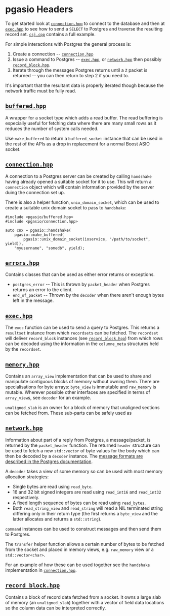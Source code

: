 # pgasio Headers

To get started look at [`connection.hpp`](./connection.hpp#L9) to connect to the database and then at [`exec.hpp`](./exec.hpp#L9) to see how to send a `SELECT` to Postgres and traverse the resulting record set. [`csj.cpp`](./../../examples/csj.cpp) contains a full example.

For simple interactions with Postgres the general process is:

1. Create a connection --  [`connection.hpp`](./connection.hpp#L9)
2. Issue a command to Postgres -- [`exec.hpp`](./exec.hpp#L9), or [`network.hpp`](./network.hpp#L9) then possibly [`record_block.hpp`](./record_block.hpp#L9).
3. Iterate through the messages Postgres returns until a `Z` packet is returned -- you can then return to step 2 if you need to.

It's important that the resultant data is properly iterated though because the network traffic must be fully read.


## [`buffered.hpp`](./buffered.hpp#L9)

A wrapper for a socket type which adds a read buffer. The read buffering is especially useful for fetching data where there are many small rows as it reduces the number of system calls needed.

Use `make_buffered` to return a `buffered_socket` instance that can be used in the rest of the APIs as a drop in replacement for a normal Boost ASIO socket.


## [`connection.hpp`](./connection.hpp#L9)

A connection to a Postgres server can be created by calling `handshake` having already opened a suitable socket for it to use. This will return a `connection` object which will contain information provided by the server duing the connection set up.

There is also a helper function, `unix_domain_socket`, which can be used to create a suitable unix domain socket to pass to `handshake`:

    #include <pgasio/buffered.hpp>
    #include <pgasio/connection.hpp>

    auto cnx = pgasio::handshake(
        pgasio::make_buffered(
            pgasio::unix_domain_socket(ioservice, "/path/to/socket", yield)),
        "myusername", "somedb", yield);


## [`errors.hpp`](./errors.hpp#L9)

Contains classes that can be used as either error returns or exceptions.

* `postgres_error` -- This is thrown by `packet_header` when Postgres returns an error to the client.
* `end_of_packet` -- Thrown by the `decoder` when there aren't enough bytes left in the message.


## [`exec.hpp`](./exec.hpp#L9)

The `exec` function can be used to send a query to Postgres. This returns a `resultset` instance from which `recordset`s can be fetched. The `recordset` will deliver `record_block` instances (see [`record_block.hpp`](./record_block.hpp#L9)) from which rows can be decoded using the information in the `columne_meta` structures held by the `recordset`.


## [`memory.hpp`](./memory.hpp#L9)

Contains an `array_view` implementation that can be used to share and manipulate contiguous blocks of memory without owning them. There are specialisations for byte arrays: `byte_view` is immutable and `raw_memory` is mutable. Wherever possible other interfaces are specified in terms of `array_view`s, see `decoder` for an example.

`unaligned_slab` is an owner for a block of memory that unaligned sections can be fetched from. These sub-parts can be safely used as


## [`network.hpp`](./network.hpp#L9)

Information about part of a reply from Postgres, a message/packet, is returned by the `packet_header` function. The returned `header` structure can be used to fetch a new `std::vector` of byte values for the body which can then be decoded by a `decoder` instance. The [message formats are described in the Postgres documentation](https://www.postgresql.org/docs/current/static/protocol-message-formats.html).

A `decoder` takes a view of some memory so can be used with most memory allocation strategies:

* Single bytes are read using `read_byte`.
* 16 and 32 bit signed integers are read using `read_int16` and `read_int32` respectively.
* A fixed length sequence of bytes can be read using `read_bytes`.
* Both `read_string_view` and `read_string` will read a NIL terminated string differing only in their return type (the first returns a `byte_view` and the latter allocates and returns a `std::string`).

`command` instances can be used to construct messages and then send them to Postgres.

The `transfer` helper function allows a certain number of bytes to be fetched from the socket and placed in memory views, e.g. `raw_memory` view or a `std::vector<char>`.

For an example of how these can be used together see the `handshake` implementation in [`connection.hpp`](./connection.hpp#L21).


## [`record_block.hpp`](./record_block.hpp#L9)

Contains a block of record data fetched from a socket. It owns a large slab of memory (an `unaligned_slab`) together with a vector of field data locations so the column data can be interpreted correctly.


